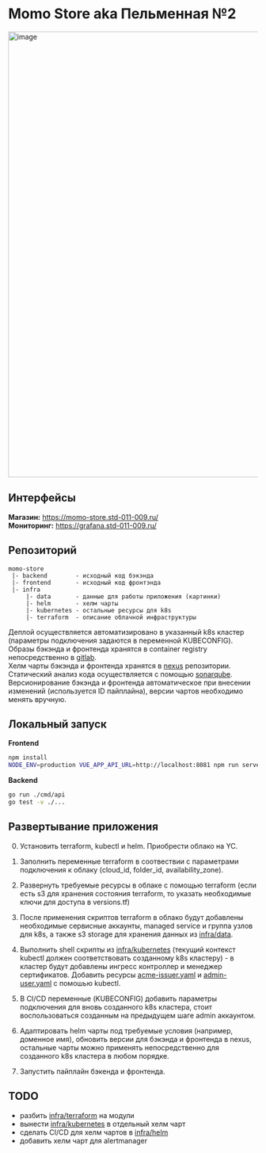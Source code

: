 # Momo Store aka Пельменная №2

<img width="900" alt="image" src="https://user-images.githubusercontent.com/9394918/167876466-2c530828-d658-4efe-9064-825626cc6db5.png">

## Интерфейсы
**Магазин:** https://momo-store.std-011-009.ru/  
**Мониторинг:** https://grafana.std-011-009.ru/

## Репозиторий
```
momo-store
 |- backend        - исходный код бэкэнда
 |- frontend       - исходный код фронтэнда
 |- infra
     |- data       - данные для работы приложения (картинки)
     |- helm       - хелм чарты
     |- kubernetes - остальные ресурсы для k8s
     |- terraform  - описание облачной инфраструктуры
```

Деплой осуществляется автоматизировано в указанный k8s кластер (параметры подключения задаются в переменной KUBECONFIG).  
Образы бэкэнда и фронтенда хранятся в container registry непосредственно в [gitlab](https://gitlab.praktikum-services.ru/std-011/momo-store/container_registry).  
Хелм чарты бэкэнда и фронтенда хранятся в [nexus](https://nexus.praktikum-services.ru) репозитории.   
Статический анализ кода осуществляется с помощью [sonarqube](https://sonarqube.praktikum-services.ru/).  
Версионирование бэкэнда и фронтенда автоматическое при внесении изменений (используется ID пайплайна), версии чартов необходимо менять вручную.

## Локальный запуск
**Frontend**
```bash
npm install
NODE_ENV=production VUE_APP_API_URL=http://localhost:8081 npm run serve
```
**Backend**
```bash
go run ./cmd/api
go test -v ./... 
```

## Развертывание приложения
0. Установить terraform, kubectl и helm. Приобрести облако на YC.

1. Заполнить переменные terraform в соотвествии с параметрами подключения к облаку (cloud_id, folder_id, availability_zone).

2. Развернуть требуемые ресурсы в облаке с помощью terraform (если есть s3 для хранения состояния terraform, 
то указать необходимые ключи для доступа в versions.tf)

3. После применения скриптов terraform в облако будут добавлены необходимые сервисные аккаунты, 
managed service и группа узлов для k8s, а также s3 storage для хранения данных из [infra/data](infra/data). 

4. Выполнить shell скрипты из [infra/kubernetes](infra/kubernetes) (текущий контекст kubectl должен соответствовать созданному k8s кластеру) - в кластер будут добавлены ингресс контроллер и менеджер сертификатов. Добавить ресурсы [acme-issuer.yaml](infra/kubernetes/acme-issuer.yaml) и [admin-user.yaml](infra/kubernetes/admin-user.yaml) с помошью kubectl.

5. В CI/CD переменные (KUBECONFIG) добавить параметры подключения для вновь созданного k8s кластера, стоит воспользоваться созданным на предыдущем шаге admin аккаунтом.

6. Адаптировать helm чарты под требуемые условия (например, доменное имя), обновить версии для бэкэнда и фронтенда в nexus, остальные чарты можно применять непосредственно для созданного k8s кластера в любом порядке.

7. Запустить пайплайн бэкенда и фронтенда.

## TODO
- разбить [infra/terraform](infra/terraform) на модули
- вынести [infra/kubernetes](infra/kubernetes) в отдельный хелм чарт
- сделать CI/CD для хелм чартов в [infra/helm](infra/helm)
- добавить хелм чарт для alertmanager